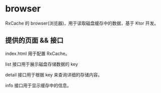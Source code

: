 # browser

RxCache 的 browser(浏览器)，用于读取磁盘缓存中的数据，基于 Ktor 开发。

## 提供的页面 && 接口

index.html 用于配置 RxCache。

list 接口用于展示磁盘存储数据的 key

detail 接口用于根据 key 来查询详细的存储内容。

info 接口用于显示缓存中的信息。